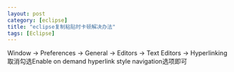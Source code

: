 ```yaml
---
layout: post
category: [eclipse]
title: "eclipse复制粘贴时卡顿解决办法"
tags: [Eclipse]
---
```


Window -> Preferences -> General -> Editors -> Text Editors -> Hyperlinking  
取消勾选Enable on demand hyperlink style navigation选项即可
